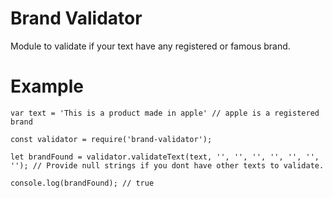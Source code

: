 # Brand Validator
Module to validate if your text have any registered or famous brand.

# Example

    var text = 'This is a product made in apple' // apple is a registered brand

    const validator = require('brand-validator');

    let brandFound = validator.validateText(text, '', '', '', '', '', '', ''); // Provide null strings if you dont have other texts to validate.

    console.log(brandFound); // true

